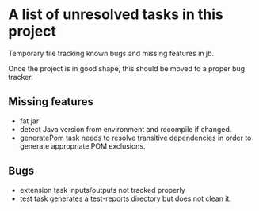 # A list of unresolved tasks in this project

Temporary file tracking known bugs and missing features in jb.

Once the project is in good shape, this should be moved to a proper bug tracker.

## Missing features

- fat jar
- detect Java version from environment and recompile if changed.
- generatePom task needs to resolve transitive dependencies in order to generate appropriate POM exclusions.

## Bugs

- extension task inputs/outputs not tracked properly
- test task generates a test-reports directory but does not clean it.
